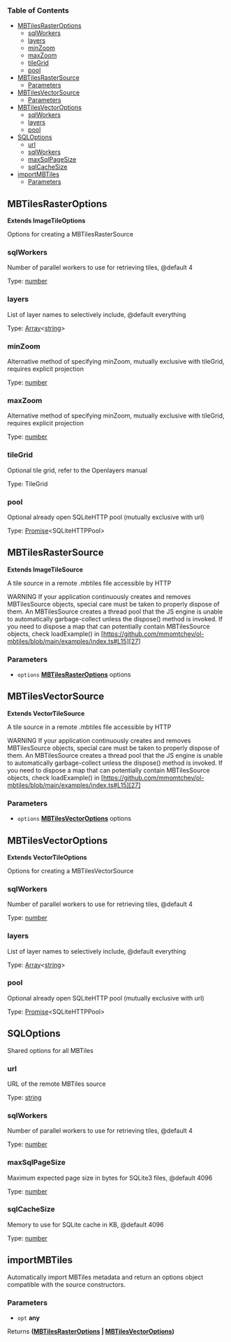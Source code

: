 <!-- Generated by documentation.js. Update this documentation by updating the source code. -->

### Table of Contents

*   [MBTilesRasterOptions][1]
    *   [sqlWorkers][2]
    *   [layers][3]
    *   [minZoom][4]
    *   [maxZoom][5]
    *   [tileGrid][6]
    *   [pool][7]
*   [MBTilesRasterSource][8]
    *   [Parameters][9]
*   [MBTilesVectorSource][10]
    *   [Parameters][11]
*   [MBTilesVectorOptions][12]
    *   [sqlWorkers][13]
    *   [layers][14]
    *   [pool][15]
*   [SQLOptions][16]
    *   [url][17]
    *   [sqlWorkers][18]
    *   [maxSqlPageSize][19]
    *   [sqlCacheSize][20]
*   [importMBTiles][21]
    *   [Parameters][22]

## MBTilesRasterOptions

**Extends ImageTileOptions**

Options for creating a MBTilesRasterSource

### sqlWorkers

Number of parallel workers to use for retrieving tiles, @default 4

Type: [number][23]

### layers

List of layer names to selectively include, @default everything

Type: [Array][24]<[string][25]>

### minZoom

Alternative method of specifying minZoom, mutually exclusive with tileGrid, requires explicit projection

Type: [number][23]

### maxZoom

Alternative method of specifying minZoom, mutually exclusive with tileGrid, requires explicit projection

Type: [number][23]

### tileGrid

Optional tile grid, refer to the Openlayers manual

Type: TileGrid

### pool

Optional already open SQLiteHTTP pool (mutually exclusive with url)

Type: [Promise][26]\<SQLiteHTTPPool>

## MBTilesRasterSource

**Extends ImageTileSource**

A tile source in a remote .mbtiles file accessible by HTTP

WARNING
If your application continuously creates and removes MBTilesSource
objects, special care must be taken to properly dispose of them.
An MBTilesSource creates a thread pool that the JS engine is unable to
automatically garbage-collect unless the dispose() method
is invoked.
If you need to dispose a map that can potentially contain
MBTilesSource objects, check loadExample() in
[https://github.com/mmomtchev/ol-mbtiles/blob/main/examples/index.ts#L15][27]

### Parameters

*   `options` **[MBTilesRasterOptions][1]** options

## MBTilesVectorSource

**Extends VectorTileSource**

A tile source in a remote .mbtiles file accessible by HTTP

WARNING
If your application continuously creates and removes MBTilesSource
objects, special care must be taken to properly dispose of them.
An MBTilesSource creates a thread pool that the JS engine is unable to
automatically garbage-collect unless the dispose() method
is invoked.
If you need to dispose a map that can potentially contain
MBTilesSource objects, check loadExample() in
[https://github.com/mmomtchev/ol-mbtiles/blob/main/examples/index.ts#L15][27]

### Parameters

*   `options` **[MBTilesVectorOptions][12]** options

## MBTilesVectorOptions

**Extends VectorTileOptions**

Options for creating a MBTilesVectorSource

### sqlWorkers

Number of parallel workers to use for retrieving tiles, @default 4

Type: [number][23]

### layers

List of layer names to selectively include, @default everything

Type: [Array][24]<[string][25]>

### pool

Optional already open SQLiteHTTP pool (mutually exclusive with url)

Type: [Promise][26]\<SQLiteHTTPPool>

## SQLOptions

Shared options for all MBTiles

### url

URL of the remote MBTiles source

Type: [string][25]

### sqlWorkers

Number of parallel workers to use for retrieving tiles, @default 4

Type: [number][23]

### maxSqlPageSize

Maximum expected page size in bytes for SQLite3 files, @default 4096

Type: [number][23]

### sqlCacheSize

Memory to use for SQLite cache in KB, @default 4096

Type: [number][23]

## importMBTiles

Automatically import MBTiles metadata and return an options object
compatible with the source constructors.

### Parameters

*   `opt` **any**&#x20;

Returns **([MBTilesRasterOptions][1] | [MBTilesVectorOptions][12])**&#x20;

[1]: #mbtilesrasteroptions

[2]: #sqlworkers

[3]: #layers

[4]: #minzoom

[5]: #maxzoom

[6]: #tilegrid

[7]: #pool

[8]: #mbtilesrastersource

[9]: #parameters

[10]: #mbtilesvectorsource

[11]: #parameters-1

[12]: #mbtilesvectoroptions

[13]: #sqlworkers-1

[14]: #layers-1

[15]: #pool-1

[16]: #sqloptions

[17]: #url

[18]: #sqlworkers-2

[19]: #maxsqlpagesize

[20]: #sqlcachesize

[21]: #importmbtiles

[22]: #parameters-2

[23]: https://developer.mozilla.org/docs/Web/JavaScript/Reference/Global_Objects/Number

[24]: https://developer.mozilla.org/docs/Web/JavaScript/Reference/Global_Objects/Array

[25]: https://developer.mozilla.org/docs/Web/JavaScript/Reference/Global_Objects/String

[26]: https://developer.mozilla.org/docs/Web/JavaScript/Reference/Global_Objects/Promise

[27]: https://github.com/mmomtchev/ol-mbtiles/blob/main/examples/index.ts#L15
